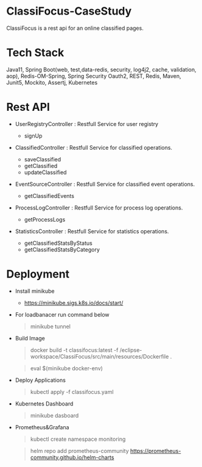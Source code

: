 # ClassiFocus-CaseStudy

ClassiFocus is a rest api for an online classified pages. 


# Tech Stack

Java11,
Spring Boot(web, test,data-redis, security, log4j2, cache, validation, aop),
Redis-OM-Spring,
Spring Security Oauth2,
REST,
Redis,
Maven,
Junit5, Mockito, Assertj,
Kubernetes


# Rest API

- UserRegistryController : Restfull Service for user registry
  - signUp
 
- ClassifiedController : Restfull Service for classified operations.
  - saveClassified
  - getClassified
  - updateClassified

- EventSourceController : Restfull Service for classified event operations.
  - getClassifiedEvents 
 
- ProcessLogController : Restfull Service for process log operations.
  - getProcessLogs

- StatisticsController : Restfull Service for statistics operations.
  - getClassifiedStatsByStatus
  - getClassifiedStatsByCategory
 
# Deployment

- Install minikube
  - https://minikube.sigs.k8s.io/docs/start/

- For loadbanacer run command below
  > minikube tunnel
   
- Build Image
  > docker build -t classifocus:latest -f /eclipse-workspace/ClassiFocus/src/main/resources/Dockerfile .
  
  > eval $(minikube docker-env)
  
- Deploy Applications
  > kubectl apply -f classifocus.yaml
  
- Kubernetes Dashboard
  > minikube dasboard
  
- Prometheus&Grafana
  > kubectl create namespace monitoring
  
  > helm repo add prometheus-community https://prometheus-community.github.io/helm-charts
  
